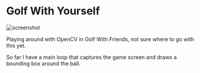 # Golf With Yourself

![screenshot](https://github.com/kajchang/GolfWithYourself/raw/master/output/bounding_ball.png)

Playing around with OpenCV in Golf With Friends, not sure where to go with this yet.

So far I have a main loop that captures the game screen and draws a bounding box around the ball.
